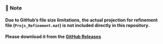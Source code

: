 ### 📌 Note
#### Due to GitHub’s file size limitations, the actual projection for refinement file (`Projs_Refinement.mat`) is not included directly in this repository.  
#### Please download it from the **[GitHub Releases]()**
